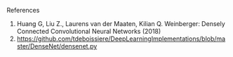 References

1. Huang G, Liu Z., Laurens van der Maaten, Kilian Q. Weinberger: Densely Connected Convolutional Neural Networks (2018)
2. https://github.com/tdeboissiere/DeepLearningImplementations/blob/master/DenseNet/densenet.py
